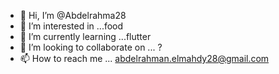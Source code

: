- 👋 Hi, I’m @Abdelrahma28
- 👀 I’m interested in ...food
- 🌱 I’m currently learning ...flutter
- 💞️ I’m looking to collaborate on ... ?
- 📫 How to reach me ... abdelrahman.elmahdy28@gmail.com

<!---
Abdelrahma28/Abdelrahma28 is a ✨ special ✨ repository because its `README.md` (this file) appears on your GitHub profile.
You can click the Preview link to take a look at your changes.
--->
